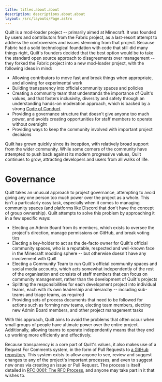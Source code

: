 ```yaml
---
title: titles.about.about
description: descriptions.about.about
layout: /src/layouts/Page.astro
---
```


Quilt is a mod-loader project -- primarily aimed at Minecraft. It was founded by users and contributors from the Fabric project, as a last-resort attempt to address the controversies and issues stemming from that project. Because Fabric had a solid technological foundation with code that still did many things right, Quilt's founders decided that the best option would be to take the standard open source approach to disagreements over management -- they forked the Fabric project into a new mod-loader project, with the following ideas in mind:

* Allowing contributors to move fast and break things when appropriate, and allowing for experimental work
* Building transparency into official community spaces and policies
* Creating a community team that understands the importance of Quilt's values, and that fosters inclusivity, diversity 
  and safety through an understanding hands-on moderation approach, which is backed by a strong 
  [Code of Conduct](/community/code-of-conduct)
* Providing a governance structure that doesn't give anyone too much power, and avoids creating opportunities for 
  staff members to operate without oversight
* Providing ways to keep the community involved with important project decisions

Quilt has grown quickly since its inception, with relatively broad support from the wider community. While some corners of the community have attempted to push back against its modern progressive values, Quilt continues to grow, attracting developers and users from all walks of life.

# Governance

Quilt takes an unusual approach to project governance, attempting to avoid giving any one person too much power over the project as a whole. This isn't a particularly easy task, especially when it comes to managing community spaces (and platforms like Discord that don't have the concept of group ownership). Quilt attempts to solve this problem by approaching it in a few specific ways:

* Electing an Admin Board from its members, which exists to oversee the project's direction, manage permissions on GitHub, and break voting ties
* Electing a key-holder to act as the de-facto owner for Quilt's official community spaces, who is a reputable, respected and well-known face in the Minecraft modding sphere -- but otherwise doesn't have any involvement with Quilt
* Electing a Community Team to run Quilt's official community spaces and social media accounts, which acts somewhat independently of the rest of the organisation and consists of staff members that can focus on community management, rather than the development of Quilt's projects
* Splitting the responsibilities for each development project into individual teams, each with its own leadership and hierarchy -- including sub-teams and triage teams, as required
* Providing sets of process documents that need to be followed for actions such as forming new teams, electing team members, electing new Admin Board members, and other project management tasks

With this approach, Quilt aims to avoid the problems that often occur when small groups of people have ultimate power over the entire project. Additionally, allowing teams to operate independently means that they end up working more efficiently and effectively.

Because transparency is a core part of Quilt's values, it also makes use of a Request For Comments system, in the form of Pull Requests to [a GitHub repository](https://github.com/QuiltMC/rfcs/). This system exists to allow anyone to see, review and suggest changes to any of the project's important processes, and even to suggest new ones via creating an issue or Pull Request. The process is itself detailed in [RFC 0001: The RFC Process](https://github.com/QuiltMC/rfcs/blob/master/structure/0001-rfc-process.md), and anyone may take part in it that wishes to.
